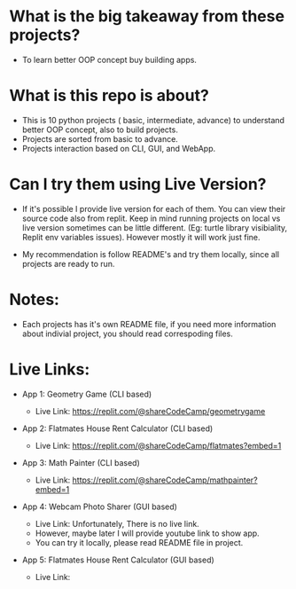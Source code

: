# What is the big takeaway from these projects?

- To learn better OOP concept buy building apps.

# What is this repo is about?

- This is 10 python projects ( basic, intermediate, advance) to understand better OOP concept, also to build projects.
- Projects are sorted from basic to advance.
- Projects interaction based on CLI, GUI, and WebApp.

# Can I try them using Live Version?

- If it's possible I provide live version for each of them. You can view their source code also from replit. Keep in mind running projects on local vs live version sometimes can be little different. (Eg: turtle library visibiality, Replit env variables issues). However mostly it will work just fine.

- My recommendation is follow README's and try them locally, since all projects are ready to run.

# Notes:

- Each projects has it's own README file, if you need more information about indivial project, you should read correspoding files.

# Live Links:

- App 1: Geometry Game (CLI based)

  - Live Link: https://replit.com/@shareCodeCamp/geometrygame

- App 2: Flatmates House Rent Calculator (CLI based)

  - Live Link: https://replit.com/@shareCodeCamp/flatmates?embed=1

- App 3: Math Painter (CLI based)

  - Live Link: https://replit.com/@shareCodeCamp/mathpainter?embed=1

- App 4: Webcam Photo Sharer (GUI based)

  - Live Link: Unfortunately, There is no live link.
  - However, maybe later I will provide youtube link to show app.
  - You can try it locally, please read README file in project.

- App 5: Flatmates House Rent Calculator (GUI based)

  - Live Link:
